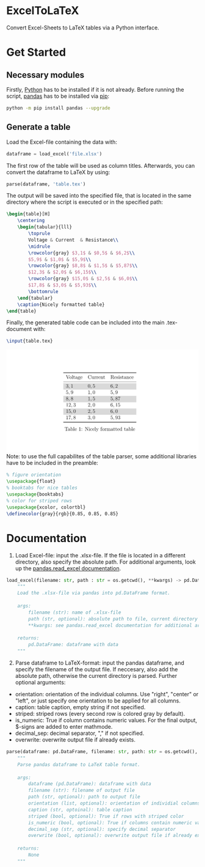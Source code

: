 # ExcelToLaTeX
Convert Excel-Sheets to LaTeX tables via a Python interface.

# Get Started
## Necessary modules
Firstly, [Python](https://www.python.org/downloads/) has to be installed if it is not already. Before running the script, [pandas](https://pandas.pydata.org/) has to be installed via [pip](https://pypi.org/project/pip/):
```bash
python -m pip install pandas --upgrade
```

## Generate a table
Load the Excel-file containing the data with:
```python
dataframe = load_excel('file.xlsx')
```
The first row of the table will be used as column titles. Afterwards, you can convert the dataframe to LaTeX by using:
```python
parse(dataframe, 'table.tex')
```
The output will be saved into the specified file, that is located in the same directory where the script is executed or in the specified path:
```latex
\begin{table}[H]
	\centering
	\begin{tabular}{lll}
		\toprule
		Voltage & Current  & Resistance\\ 
		\midrule
		\rowcolor{gray} $3,1$ & $0,5$ & $6,2$\\
		$5,9$ & $1,0$ & $5,9$\\
		\rowcolor{gray} $8,8$ & $1,5$ & $5,87$\\
		$12,3$ & $2,0$ & $6,15$\\
		\rowcolor{gray} $15,0$ & $2,5$ & $6,0$\\
		$17,8$ & $3,0$ & $5,93$\\
		\bottomrule
	\end{tabular}
	\caption{Nicely formatted table}
\end{table}
```
Finally, the generated table code can be included into the main .tex-document with:
```latex
\input{table.tex}
```
![Image](https://github.com/VincentPiegsa/ExcelToLaTeX/blob/main/docs/output.jpg)
Note: to use the full capabilites of the table parser, some additional libraries have to be included in the preamble:
```latex
% figure orientation
\usepackage{float}
% booktabs for nice tables
\usepackage{booktabs}
% color for striped rows
\usepackage{xcolor, colortbl}
\definecolor{gray}{rgb}{0.85, 0.85, 0.85}
```

# Documentation
1. Load Excel-file: input the .xlsx-file. If the file is located in a different directory, also specify the absolute path. For additional arguments, look up the [pandas.read_excel documentation](https://pandas.pydata.org/docs/reference/api/pandas.read_excel.html).
```python
load_excel(filename: str, path : str = os.getcwd(), **kwargs) -> pd.DataFrame:
	"""
	Load the .xlsx-file via pandas into pd.DataFrame format.

	args:
		filename (str): name of .xlsx-file
		path (str, optional): absolute path to file, current directory by default
		**kwargs: see pandas.read_excel documentation for additional arguments: 

	returns:
		pd.DataFrame: dataframe with data
	"""
```
2. Parse dataframe to LaTeX-format: input the pandas dataframe, and specify the filename of the output file. If neccesary, also add the absolute path, otherwise the current directory is parsed. Further optional arguments:
* orientation: orientation of the individual columns. Use "right", "center" or "left", or just specify one orientation to be applied for all columns.
* caption: table caption, empty string if not specified.
* striped: striped rows (every second row is colored gray by default).
* is_numeric: True if column contains numeric values. For the final output, $-signs are added to enter mathmode.
* decimal_sep: decimal separator, "," if not specified.
* overwrite: overwrite output file if already exists.
```python
parse(dataframe: pd.DataFrame, filename: str, path: str = os.getcwd(), orientation: list = ['left'], caption: str = 'Table', striped: bool = True, is_numeric: bool = False, decimal_sep: str = ',', overwrite: bool = False) -> None:
	"""
	Parse pandas dataframe to LaTeX table format.

	args:
		dataframe (pd.DataFrame): dataframe with data
		filename (str): filename of output file
		path (str, optional): path to output file
		orientation (list, optional): orientation of individial columns
		caption (str, optoinal): table caption
		striped (bool, optional): True if rows with striped color
		is_numeric (bool, optional): True if columns contain numeric values
		decimal_sep (str, optional): specify decimal separator
		overwrite (bool, optional): overwrite output file if already exists
		
	returns:
		None
	"""
```
